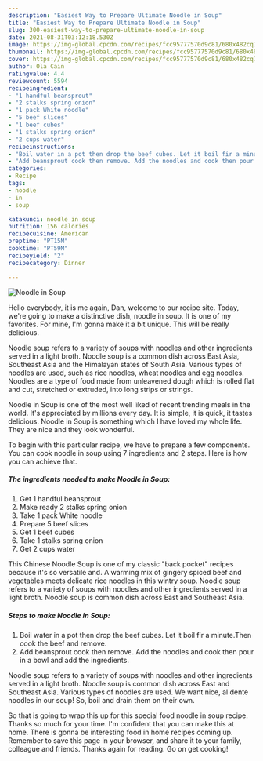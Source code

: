 ```yaml
---
description: "Easiest Way to Prepare Ultimate Noodle in Soup"
title: "Easiest Way to Prepare Ultimate Noodle in Soup"
slug: 300-easiest-way-to-prepare-ultimate-noodle-in-soup
date: 2021-08-31T03:12:18.530Z
image: https://img-global.cpcdn.com/recipes/fcc95777570d9c81/680x482cq70/noodle-in-soup-recipe-main-photo.jpg
thumbnail: https://img-global.cpcdn.com/recipes/fcc95777570d9c81/680x482cq70/noodle-in-soup-recipe-main-photo.jpg
cover: https://img-global.cpcdn.com/recipes/fcc95777570d9c81/680x482cq70/noodle-in-soup-recipe-main-photo.jpg
author: Ola Cain
ratingvalue: 4.4
reviewcount: 5594
recipeingredient:
- "1 handful beansprout"
- "2 stalks spring onion"
- "1 pack White noodle"
- "5 beef slices"
- "1 beef cubes"
- "1 stalks spring onion"
- "2 cups water"
recipeinstructions:
- "Boil water in a pot then drop the beef cubes. Let it boil fir a minute.Then cook the beef and remove."
- "Add beansprout cook then remove. Add the noodles and cook then pour in a bowl and add the ingredients."
categories:
- Recipe
tags:
- noodle
- in
- soup

katakunci: noodle in soup 
nutrition: 156 calories
recipecuisine: American
preptime: "PT15M"
cooktime: "PT59M"
recipeyield: "2"
recipecategory: Dinner

---
```



![Noodle in Soup](https://img-global.cpcdn.com/recipes/fcc95777570d9c81/680x482cq70/noodle-in-soup-recipe-main-photo.jpg)

Hello everybody, it is me again, Dan, welcome to our recipe site. Today, we're going to make a distinctive dish, noodle in soup. It is one of my favorites. For mine, I'm gonna make it a bit unique. This will be really delicious.

Noodle soup refers to a variety of soups with noodles and other ingredients served in a light broth. Noodle soup is a common dish across East Asia, Southeast Asia and the Himalayan states of South Asia. Various types of noodles are used, such as rice noodles, wheat noodles and egg noodles. Noodles are a type of food made from unleavened dough which is rolled flat and cut, stretched or extruded, into long strips or strings.

Noodle in Soup is one of the most well liked of recent trending meals in the world. It's appreciated by millions every day. It is simple, it is quick, it tastes delicious. Noodle in Soup is something which I have loved my whole life. They are nice and they look wonderful.


To begin with this particular recipe, we have to prepare a few components. You can cook noodle in soup using 7 ingredients and 2 steps. Here is how you can achieve that.

<!--inarticleads1-->

##### The ingredients needed to make Noodle in Soup:

1. Get 1 handful beansprout
1. Make ready 2 stalks spring onion
1. Take 1 pack White noodle
1. Prepare 5 beef slices
1. Get 1 beef cubes
1. Take 1 stalks spring onion
1. Get 2 cups water


This Chinese Noodle Soup is one of my classic &#34;back pocket&#34; recipes because it&#39;s so versatile and. A warming mix of gingery spiced beef and vegetables meets delicate rice noodles in this wintry soup. Noodle soup refers to a variety of soups with noodles and other ingredients served in a light broth. Noodle soup is common dish across East and Southeast Asia. 

<!--inarticleads2-->

##### Steps to make Noodle in Soup:

1. Boil water in a pot then drop the beef cubes. Let it boil fir a minute.Then cook the beef and remove.
1. Add beansprout cook then remove. Add the noodles and cook then pour in a bowl and add the ingredients.


Noodle soup refers to a variety of soups with noodles and other ingredients served in a light broth. Noodle soup is common dish across East and Southeast Asia. Various types of noodles are used. We want nice, al dente noodles in our soup! So, boil and drain them on their own. 

So that is going to wrap this up for this special food noodle in soup recipe. Thanks so much for your time. I'm confident that you can make this at home. There is gonna be interesting food in home recipes coming up. Remember to save this page in your browser, and share it to your family, colleague and friends. Thanks again for reading. Go on get cooking!
